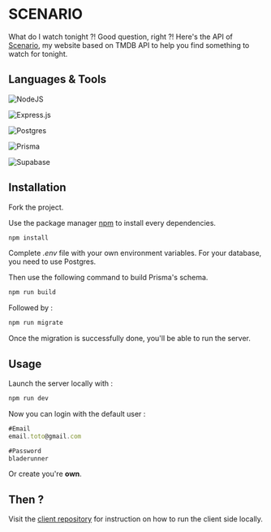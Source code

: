 # SCENARIO

What do I watch tonight ?! Good question, right ?!
Here's the API of [Scenario](https://scenario.vivianquerenet.com/), my website based on TMDB API to help you find something to watch for tonight.

## Languages & Tools
![NodeJS](https://img.shields.io/badge/node.js-6DA55F?style=for-the-badge&logo=node.js&logoColor=white)

![Express.js](https://img.shields.io/badge/express.js-%23404d59.svg?style=for-the-badge&logo=express&logoColor=%2361DAFB)

![Postgres](https://img.shields.io/badge/postgres-%23316192.svg?style=for-the-badge&logo=postgresql&logoColor=white)

![Prisma](https://img.shields.io/badge/Prisma-3982CE?style=for-the-badge&logo=Prisma&logoColor=white)

![Supabase](https://img.shields.io/badge/Supabase-3ECF8E?style=for-the-badge&logo=supabase&logoColor=white)

## Installation

Fork the project.

Use the package manager [npm](https://www.npmjs.com/) to install every dependencies.

```bash
npm install
```
Complete *.env* file with your own environment variables.
For your database, you need to use Postgres.

Then use the following command to build Prisma's schema.

```javascript
npm run build
```

Followed by :

```javascript
npm run migrate
```

Once the migration is successfully done, you'll be able to run the server.

## Usage

Launch the server locally with :

```javascript
npm run dev
``` 

Now you can login with the default user :
```javascript
#Email
email.toto@gmail.com

#Password
bladerunner
``` 

Or create you're **own**.

## Then ?

Visit the [client repository](https://github.com/LightQv/scenario-web-client) for instruction on how to run the client side locally.
